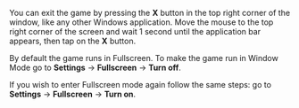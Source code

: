 ﻿
You can exit the game by pressing the **X** button in the top right corner of the window, like any other Windows application.
Move the mouse to the top right corner of the screen and wait 1 second until the application bar appears, then tap on the **X** button.

By default the game runs in Fullscreen.
To make the game run in Window Mode go to **Settings** -> **Fullscreen** -> **Turn off**.

If you wish to enter Fullscreen mode again follow the same steps: go to **Settings** -> **Fullscreen** -> **Turn on**.